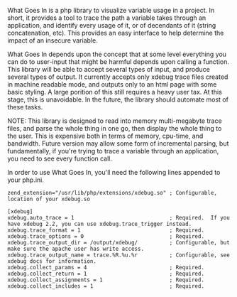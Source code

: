 What Goes In is a php library to visualize variable usage in a project. In short, it provides a tool to trace the path a variable takes through an application, and identify every usage of it, or of decendants of it (string concatenation, etc). This provides an easy interface to help determine the impact of an insecure variable.

What Goes In depends upon the concept that at some level everything you can do to user-input that might be harmful depends upon calling a function.  This library will be able to accept several types of input, and produce several types of output.  It currently accepts only xdebug trace files created in machine readable mode, and outputs only to an html page with some basic styling.  A large porition of this still requires a heavy user tax.  At this stage, this is unavoidable.  In the future, the library should automate most of these tasks.

NOTE: This library is designed to read into memory multi-megabyte trace files, and parse the whole thing in one go, then display the whole thing to the user.  This is expensive both in terms of memory, cpu-time, and bandwidth.  Future version may allow some form of incremental parsing, but fundamentally, if you're trying to trace a variable through an application, you need to see every function call.

In order to use What Goes In, you'll need the following lines appended to your php.ini.

	zend_extension="/usr/lib/php/extensions/xdebug.so" ; Configurable, location of your xdebug.so
	
	[xdebug]
	xdebug.auto_trace = 1                              ; Required.  If you have xdebug 2.2, you can use xdebug.trace_trigger instead.
	xdebug.trace_format = 1                            ; Required.
	xdebug.trace_options = 0                           ; Required.
	xdebug.trace_output_dir = /output/xdebug/          ; Configurable, but make sure the apache user has write access.
	xdebug.trace_output_name = trace.%R.%u.%r          ; Configurable, see xdebug docs for information.
	xdebug.collect_params = 4                          ; Required.
	xdebug.collect_return = 1                          ; Required.
	xdebug.collect_assignments = 1                     ; Required.
	xdebug.collect_includes = 1                        ; Required.


